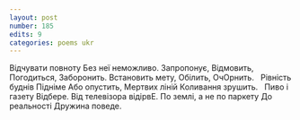 ```yaml
---
layout: post
number: 185
edits: 9
categories: poems ukr
---
```


Відчувати повноту
Без неї неможливо.
Запропонує,
Відмовить,
Погодиться,
Заборонить.
Встановить мету,
Обілить,
ОчОрнить.
 
Рівність буднів
Підніме
Або опустить,
Мертвих ліній
Коливання зрушить.
 
Пиво і газету
Відбере.
Від телевізора відірвE.
По землі, а не по паркету
До реальності
Дружина поведе.
